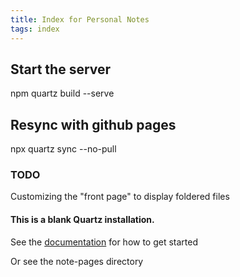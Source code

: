 ```yaml
---
title: Index for Personal Notes
tags: index
---
```




## Start the server
npm quartz build --serve

## Resync with github pages
npx quartz sync --no-pull


### TODO
Customizing the "front page" to display foldered files

#### This is a blank Quartz installation.
See the [documentation](https://quartz.jzhao.xyz) for how to get started

Or see the note-pages directory